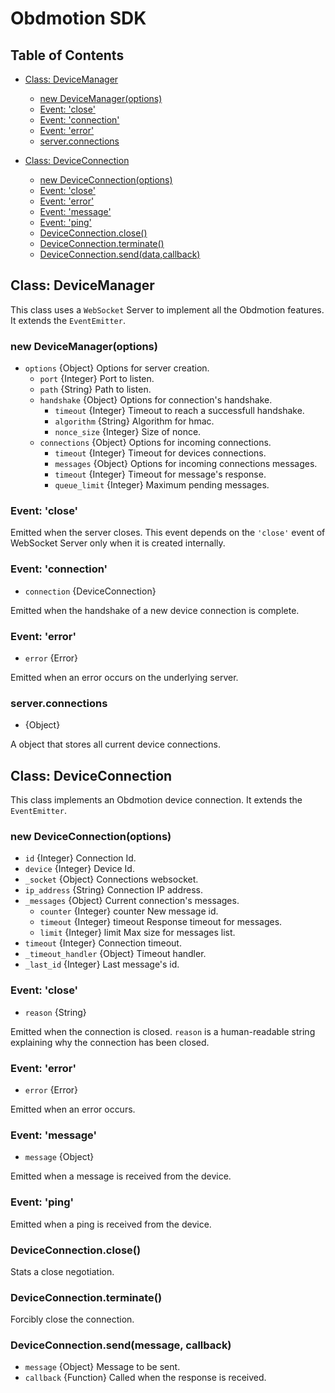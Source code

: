 # Obdmotion SDK

## Table of Contents

- [Class: DeviceManager](#class-devicemanager)
  - [new DeviceManager(options)](#new-devicemanageroptions)
  - [Event: 'close'](#event-close)
  - [Event: 'connection'](#event-connection)
  - [Event: 'error'](#event-error)
  - [server.connections](#devicemanagerconnections)

- [Class: DeviceConnection](#class-deviceconnection)
  - [new DeviceConnection(options)](#new-deviceconnectionoptions)
  - [Event: 'close'](#event-close-1)
  - [Event: 'error'](#event-error-1)
  - [Event: 'message'](#event-message)
  - [Event: 'ping'](#event-ping)
  - [DeviceConnection.close()](#deviceconnectionclose)
  - [DeviceConnection.terminate()](#deviceconnectionterminate)
  - [DeviceConnection.send(data,callback)](#deviceconnectionsend)

## Class: DeviceManager

This class uses a `WebSocket` Server to implement all the Obdmotion features. It extends the `EventEmitter`.

### new DeviceManager(options)

  - `options` {Object} Options for server creation.
    - `port` {Integer} Port to listen.
    - `path` {String} Path to listen.
    - `handshake` {Object} Options for connection's handshake.
      - `timeout` {Integer} Timeout to reach a successfull handshake.
      - `algorithm` {String} Algorithm for hmac.
      - `nonce_size` {Integer} Size of nonce.
    - `connections` {Object} Options for incoming connections.
      - `timeout` {Integer} Timeout for devices connections.
      - `messages` {Object} Options for incoming connections messages.
      - `timeout` {Integer} Timeout for message's response.
      - `queue_limit` {Integer} Maximum pending messages.

### Event: 'close'

Emitted when the server closes. This event depends on the `'close'` event of
WebSocket Server only when it is created internally.

### Event: 'connection'

- `connection` {DeviceConnection}

Emitted when the handshake of a new device connection is complete.

### Event: 'error'

- `error` {Error}

Emitted when an error occurs on the underlying server.

### server.connections

- {Object}

A object that stores all current device connections.

## Class: DeviceConnection

This class implements an Obdmotion device connection. It extends the `EventEmitter`.

### new DeviceConnection(options)

  - `id` {Integer} Connection Id.
  - `device` {Integer} Device Id.
  - `_socket` {Object} Connections websocket.
  - `ip_address` {String} Connection IP address.
  - `_messages` {Object} Current connection's messages.
    - `counter` {Integer} counter New message id.
    - `timeout` {Integer} timeout Response timeout for messages.
    - `limit` {Integer} limit Max size for messages list.
  - `timeout` {Integer} Connection timeout.
  - `_timeout_handler` {Object} Timeout handler.
  - `_last_id` {Integer} Last message's id.

### Event: 'close'

- `reason` {String}

Emitted when the connection is closed. `reason` is a
human-readable string explaining why the connection has been closed.

### Event: 'error'

- `error` {Error}

Emitted when an error occurs.

### Event: 'message'

- `message` {Object}

Emitted when a message is received from the device.

### Event: 'ping'

Emitted when a ping is received from the device.

### DeviceConnection.close()

Stats a close negotiation.

### DeviceConnection.terminate()

Forcibly close the connection.

### DeviceConnection.send(message, callback)

  - `message` {Object} Message to be sent.
  - `callback` {Function} Called when the response is received.
